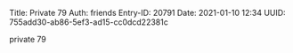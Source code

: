 Title: Private 79
Auth: friends
Entry-ID: 20791
Date: 2021-01-10 12:34
UUID: 755add30-ab86-5ef3-ad15-cc0dcd22381c

private 79
